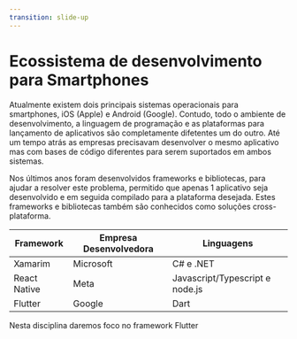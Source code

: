 ```yaml
---
transition: slide-up
---
```


# Ecossistema de desenvolvimento para Smartphones

<div>
Atualmente existem dois principais sistemas operacionais para smartphones, iOS (Apple) e Android (Google). Contudo, todo o ambiente de desenvolvimento, a linguagem de programação e as plataformas para lançamento de aplicativos são completamente difetentes um do outro. Até um tempo atrás as empresas precisavam desenvolver o mesmo aplicativo mas com bases de código diferentes para serem suportados em ambos sistemas.

Nos últimos anos foram desenvolvidos frameworks e bibliotecas, para ajudar a resolver este problema, permitido que apenas 1 aplicativo seja desenvolvido e em seguida compilado para a plataforma desejada. Estes frameworks e bibliotecas também  são conhecidos como soluções cross-plataforma.
</div>

| Framework | Empresa Desenvolvedora | Linguagens |
| --- | --- | --- |
| Xamarim | Microsoft | C# e .NET |
| React Native | Meta | Javascript/Typescript e node.js |
| Flutter | Google | Dart |

Nesta disciplina daremos foco no framework Flutter
